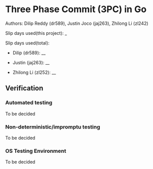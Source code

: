 # Three Phase Commit (3PC) in Go
Authors: Dilip Reddy (dr589), Justin Joco (jaj263), Zhilong Li (zl242)

Slip days used(this project): _   

Slip days used(total):

* Dilip (dr589): __

* Justin (jaj263): __

* Zhilong Li (zl252): __


## Verification 

### Automated testing 
To be decided

### Non-deterministic/impromptu testing
To be decided

### OS Testing Environment
To be decided



